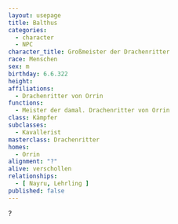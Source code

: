 ```yaml
---
layout: usepage
title: Balthus
categories:
  - character
  - NPC
character_title: Großmeister der Drachenritter
race: Menschen
sex: m
birthday: 6.6.322
height:
affiliations:
  - Drachenritter von Orrin
functions:
  - Meister der damal. Drachenritter von Orrin
class: Kämpfer
subclasses:
  - Kavallerist
masterclass: Drachenritter
homes:
  - Orrin
alignment: "?"
alive: verschollen
relationships:
  - [ Nayru, Lehrling ]
published: false
---
```


?